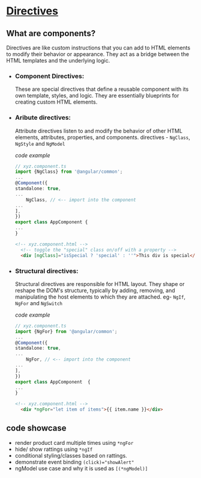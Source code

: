 # [Directives](https://angular.dev/guide/directives)
## What are components?
Directives are like custom instructions that you can add to HTML elements to modify their behavior or appearance. They act as a bridge between the HTML templates and the underlying logic.
- ### Component Directives:
  These are special directives that define a reusable component with its own template, styles, and logic. They are essentially blueprints for creating custom HTML elements.
- ### Aribute directives:
     Attribute directives listen to and modify the behavior of other HTML elements, attributes, properties, and components.
     directives - `NgClass`, `NgStyle` and `NgModel`
     
     _code example_
    ```ts
    // xyz.component.ts
    import {NgClass} from '@angular/common';
    ...
    @Component({
    standalone: true,
    ...
        NgClass, // <-- import into the component
    ...
    ],
    })
    export class AppComponent {
    ...
    }
  ```
  ```html
  <!-- xyz.component.html -->
    <!-- toggle the "special" class on/off with a property -->
    <div [ngClass]="isSpecial ? 'special' : ''">This div is special</div>
    ```
- ### Structural directives:
     Structural directives are responsible for HTML layout. They shape or reshape the DOM's structure, typically by adding, removing, and manipulating the host elements to which they are attached.
     eg- `NgIf`, `NgFor` and `NgSwitch`

    _code example_
    ```ts
    // xyz.component.ts
    import {NgFor} from '@angular/common';
    ...
    @Component({
    standalone: true,
    ...
        NgFor, // <-- import into the component
    ...
    ],
    })
    export class AppComponent  {
    ...
    }
  ```
  ```html
  <!-- xyz.component.html -->
    <div *ngFor="let item of items">{{ item.name }}</div>
    ```


## code showcase
  - render product card multiple times using `*ngFor`
  - hide/ show rattings using `*ngIf`
  - conditional styling/classes based on rattings.
  - demonstrate event binding `(click)="showAlert"`
  - ngModel use case and why it is used as `[(*ngModel)]`
